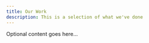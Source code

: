 ```yaml
---
title: Our Work
description: This is a selection of what we've done
---
```


Optional content goes here...
